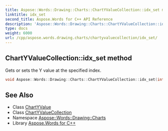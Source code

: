 ```yaml
---
title: Aspose::Words::Drawing::Charts::ChartYValueCollection::idx_set method
linktitle: idx_set
second_title: Aspose.Words for C++ API Reference
description: 'Aspose::Words::Drawing::Charts::ChartYValueCollection::idx_set method. Gets or sets the Y value at the specified index in C++.'
type: docs
weight: 6000
url: /cpp/aspose.words.drawing.charts/chartyvaluecollection/idx_set/
---
```

## ChartYValueCollection::idx_set method


Gets or sets the Y value at the specified index.

```cpp
void Aspose::Words::Drawing::Charts::ChartYValueCollection::idx_set(int32_t index, const System::SharedPtr<Aspose::Words::Drawing::Charts::ChartYValue> &value)
```

## See Also

* Class [ChartYValue](../../chartyvalue/)
* Class [ChartYValueCollection](../)
* Namespace [Aspose::Words::Drawing::Charts](../../)
* Library [Aspose.Words for C++](../../../)
